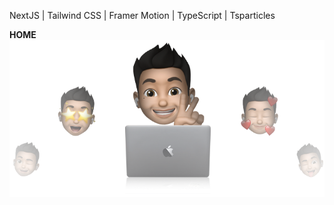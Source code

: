 

NextJS | Tailwind CSS | Framer Motion | TypeScript | Tsparticles




**HOME**
<img width="1243" alt="Screenshot 2023-09-26 at 15 24 51" src="https://github.com/ratasi/ratasi/blob/main/rafatarre.png">

 

